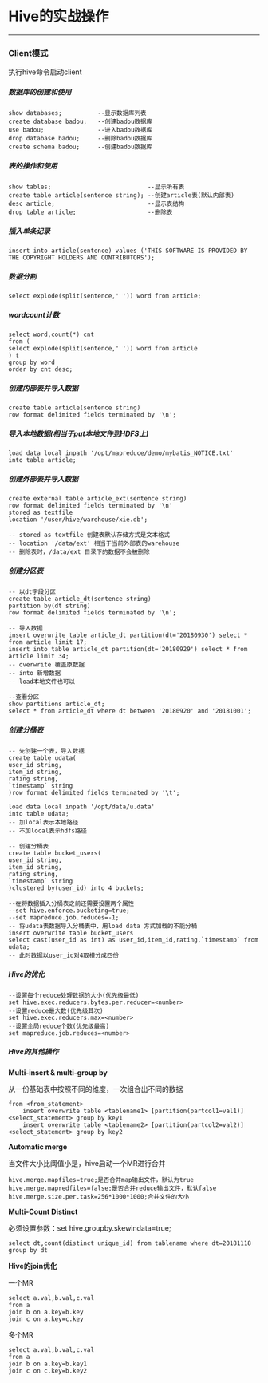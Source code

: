 # Hive的实战操作

---

### Client模式
执行hive命令启动client

##### 数据库的创建和使用

    show databases;          --显示数据库列表
    create database badou;   --创建badou数据库
    use badou;               --进入badou数据库
    drop database badou;     --删除badou数据库
    create schema badou;     --创建badou数据库

##### 表的操作和使用

    show tables;                           --显示所有表
    create table article(sentence string); --创建article表(默认内部表)
    desc article;                          --显示表结构
    drop table article;                    --删除表

##### 插入单条记录

    insert into article(sentence) values ('THIS SOFTWARE IS PROVIDED BY THE COPYRIGHT HOLDERS AND CONTRIBUTORS');

##### 数据分割

    select explode(split(sentence,' ')) word from article;

##### wordcount计数

	select word,count(*) cnt
    from (
    select explode(split(sentence,' ')) word from article
    ) t
    group by word
    order by cnt desc;

##### 创建内部表并导入数据

	create table article(sentence string)
    row format delimited fields terminated by '\n';

##### 导入本地数据(相当于put本地文件到HDFS上)

	load data local inpath '/opt/mapreduce/demo/mybatis_NOTICE.txt'
    into table article;

##### 创建外部表并导入数据

	create external table article_ext(sentence string)
    row format delimited fields terminated by '\n'
    stored as textfile 
	location '/user/hive/warehouse/xie.db';

    -- stored as textfile 创建表默认存储方式是文本格式
    -- location '/data/ext' 相当于当前外部表的warehouse
    -- 删除表时，/data/ext 目录下的数据不会被删除

##### 创建分区表
    -- 以dt字段分区
	create table article_dt(sentence string)
    partition by(dt string)
    row format delimited fields terminated by '\n';
	
	-- 导入数据
    insert overwrite table article_dt partition(dt='20180930') select * from article limit 17;
    insert into table article_dt partition(dt='20180929') select * from article limit 34;
    -- overwrite 覆盖原数据
    -- into 新增数据
    -- load本地文件也可以

	--查看分区
	show partitions article_dt;
    select * from article_dt where dt between '20180920' and '20181001';

##### 创建分桶表
	-- 先创建一个表，导入数据
    create table udata(
    user_id string,
    item_id string,
    rating string,
    `timestamp` string
    )row format delimited fields terminated by '\t';
	
    load data local inpath '/opt/data/u.data' 
    into table udata;
	-- 加local表示本地路径
	-- 不加local表示hdfs路径

	-- 创建分桶表
    create table bucket_users(
    user_id string,
    item_id string,
    rating string,
    `timestamp` string
    )clustered by(user_id) into 4 buckets;
	
	--在将数据插入分桶表之前还需要设置两个属性
	--set hive.enforce.bucketing=true;
    --set mapreduce.job.reduces=-1;
	-- 将udata表数据导入分桶表中，用load data 方式加载的不能分桶
    insert overwrite table bucket_users
    select cast(user_id as int) as user_id,item_id,rating,`timestamp` from udata;
	-- 此时数据以user_id对4取模分成四份

##### Hive的优化
	--设置每个reduce处理数据的大小(优先级最低)
    set hive.exec.reducers.bytes.per.reducer=<number>
	--设置reduce最大数(优先级其次)
    set hive.exec.reducers.max=<number>
	--设置全局reduce个数(优先级最高)
    set mapreduce.job.reduces=<number>

##### Hive的其他操作
**Multi-insert & multi-group by**

从一份基础表中按照不同的维度，一次组合出不同的数据

    from <from_statement>
        insert overwrite table <tablename1> [partition(partcol1=val1)] <select_statement> group by key1
        insert overwrite table <tablename2> [partition(partcol2=val2)] <select_statement> group by key2

**Automatic merge**

当文件大小比阈值小是，hive启动一个MR进行合并

	hive.merge.mapfiles=true;是否合并map输出文件，默认为true
	hive.merge.mapredfiles=false;是否合并reduce输出文件，默认false
	hive.merge.size.per.task=256*1000*1000;合并文件的大小

**Multi-Count Distinct**

必须设置参数：set hive.groupby.skewindata=true;

	select dt,count(distinct unique_id) from tablename where dt=20181118 group by dt

**Hive的join优化**

一个MR

	select a.val,b.val,c.val 
    from a 
    join b on a.key=b.key 
    join c on a.key=c.key

多个MR

	select a.val,b.val,c.val 
    from a 
    join b on a.key=b.key1 
    join c on c.key=b.key2